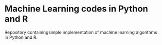 # Machine Learning codes in Python and R

Repository containingsimple implementation of machine learning algorithms in Python and R.
